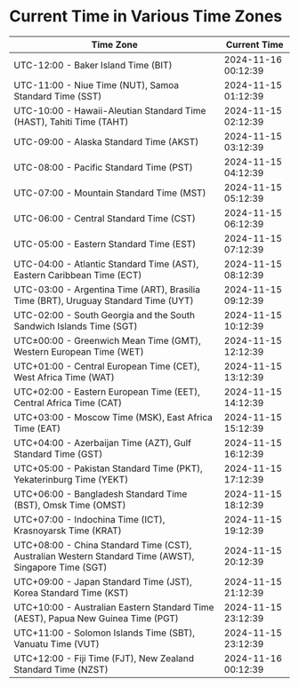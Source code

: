 # Current Time in Various Time Zones

| Time Zone | Current Time |
|-----------|--------------|
| UTC-12:00 - Baker Island Time (BIT) | 2024-11-16 00:12:39 |
| UTC-11:00 - Niue Time (NUT), Samoa Standard Time (SST) | 2024-11-15 01:12:39 |
| UTC-10:00 - Hawaii-Aleutian Standard Time (HAST), Tahiti Time (TAHT) | 2024-11-15 02:12:39 |
| UTC-09:00 - Alaska Standard Time (AKST) | 2024-11-15 03:12:39 |
| UTC-08:00 - Pacific Standard Time (PST) | 2024-11-15 04:12:39 |
| UTC-07:00 - Mountain Standard Time (MST) | 2024-11-15 05:12:39 |
| UTC-06:00 - Central Standard Time (CST) | 2024-11-15 06:12:39 |
| UTC-05:00 - Eastern Standard Time (EST) | 2024-11-15 07:12:39 |
| UTC-04:00 - Atlantic Standard Time (AST), Eastern Caribbean Time (ECT) | 2024-11-15 08:12:39 |
| UTC-03:00 - Argentina Time (ART), Brasília Time (BRT), Uruguay Standard Time (UYT) | 2024-11-15 09:12:39 |
| UTC-02:00 - South Georgia and the South Sandwich Islands Time (SGT) | 2024-11-15 10:12:39 |
| UTC±00:00 - Greenwich Mean Time (GMT), Western European Time (WET) | 2024-11-15 12:12:39 |
| UTC+01:00 - Central European Time (CET), West Africa Time (WAT) | 2024-11-15 13:12:39 |
| UTC+02:00 - Eastern European Time (EET), Central Africa Time (CAT) | 2024-11-15 14:12:39 |
| UTC+03:00 - Moscow Time (MSK), East Africa Time (EAT) | 2024-11-15 15:12:39 |
| UTC+04:00 - Azerbaijan Time (AZT), Gulf Standard Time (GST) | 2024-11-15 16:12:39 |
| UTC+05:00 - Pakistan Standard Time (PKT), Yekaterinburg Time (YEKT) | 2024-11-15 17:12:39 |
| UTC+06:00 - Bangladesh Standard Time (BST), Omsk Time (OMST) | 2024-11-15 18:12:39 |
| UTC+07:00 - Indochina Time (ICT), Krasnoyarsk Time (KRAT) | 2024-11-15 19:12:39 |
| UTC+08:00 - China Standard Time (CST), Australian Western Standard Time (AWST), Singapore Time (SGT) | 2024-11-15 20:12:39 |
| UTC+09:00 - Japan Standard Time (JST), Korea Standard Time (KST) | 2024-11-15 21:12:39 |
| UTC+10:00 - Australian Eastern Standard Time (AEST), Papua New Guinea Time (PGT) | 2024-11-15 23:12:39 |
| UTC+11:00 - Solomon Islands Time (SBT), Vanuatu Time (VUT) | 2024-11-15 23:12:39 |
| UTC+12:00 - Fiji Time (FJT), New Zealand Standard Time (NZST) | 2024-11-16 00:12:39 |
